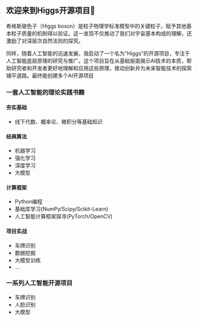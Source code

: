 ## 欢迎来到Higgs开源项目👋

希格斯玻色子（Higgs boson）是粒子物理学标准模型中的关键粒子，赋予其他基本粒子质量的机制得以验证。这一发现不仅推动了我们对宇宙基本构成的理解，还激励了对深层次自然法则的探究。

同样，随着人工智能的迅速发展，我启动了一个名为“Higgs”的开源项目，专注于人工智能底层原理的研究与推广。这个项目旨在从基础层面揭示AI技术的本质，帮助研究者和开发者更好地理解和应用这些原理，推动创新并为未来智能技术的探索铺平道路。最终能创建多个AI开源项目

### 一套人工智能的理论实践书籍

#### 夯实基础
- 线下代数、概率论、微积分等基础知识

#### 经典算法
- 机器学习
- 强化学习
- 深度学习
- 大模型

#### 计算框架
- Python编程
- 基础库学习(NumPy/Scipy/Scikit-Learn)
- 人工智能计算框架探寻(PyTorch/OpenCV)

#### 项目实战
- 车牌识别
- 数据挖掘
- 大模型训练
- ...

### 一系列人工智能开源项目
- 车牌识别
- 人脸识别
- 大模型
